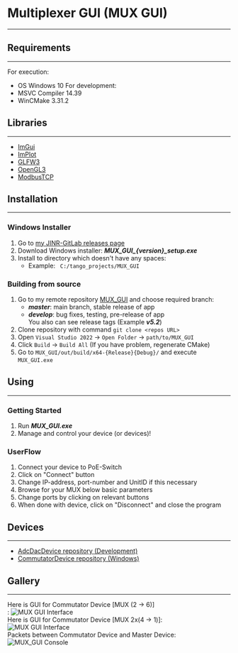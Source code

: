 # Multiplexer GUI (MUX GUI)
_________________________________________________________________________________

## Requirements
_________________________________________________________________________________________
For execution:
- OS Windows 10
For development:
- MSVC Compiler 14.39
- WinCMake 3.31.2

## Libraries
________________________________________________________________________________________
- [ImGui](https://github.com/ocornut/imgui)
- [ImPlot](https://github.com/epezent/implot)
- [GLFW3](https://www.glfw.org/)
- [OpenGL3](https://www.opengl.org/)
- [ModbusTCP](https://www.simplymodbus.ca/TCP.htm)

## Installation
_____________________________________________________________________________________________________
### Windows Installer
1. Go to [my JINR-GitLab releases page](https://git.jinr.ru/SanchezRIwork/MUX_GUI/-/releases)
2. Download Windows installer: ***MUX_GUI_{version}_setup.exe***
3. Install to directory which doesn't have any spaces:
   - Example: ``` C:/tango_projects/MUX_GUI```
### Building from source
1. Go to my remote repository [MUX_GUI](https://git.jinr.ru/SanchezRIwork/MUX_GUI/-/tree/master?ref_type=heads) and choose required branch:
   - ***master***: main branch, stable release of app
   - ***develop***: bug fixes, testing, pre-release of app <br>
   You also can see release tags (Example ***v5.2***)
2. Clone repository with command ```git clone <repos URL>```
3. Open ```Visual Studio 2022``` -> ```Open Folder``` -> ```path/to/MUX_GUI```
4. Click ```Build``` -> ```Build All``` (If you have problem, regenerate CMake)
5. Go to ```MUX_GUI/out/build/x64-{Release}{Debug}/``` and execute ```MUX_GUI.exe```

## Using
______________________________________________________________________________________________
### Getting Started
1. Run ***MUX_GUI.exe***
2. Manage and control your device (or devices)!
### UserFlow
1. Connect your device to PoE-Switch
2. Click on "Connect" button
3. Change IP-address, port-number and UnitID if this necessary
4. Browse for your MUX below basic parameters
5. Change ports by clicking on relevant buttons
6. When done with device, click on "Disconnect" and close the program

## Devices
______________________________________________________________________________________________
- [AdcDacDevice repository (Development)]()
- [CommutatorDevice repository (Windows)](https://git.jinr.ru/SanchezRIwork/CommutatorDevice)

## Gallery
______________________________________________________________________________________________
Here is GUI for Commutator Device [MUX (2 &rarr; 6)]<br>:
![MUX GUI Interface](../MUX_GUI/include/images/mux_gui_5.png "MUX GUI main Window")<br>
Here is GUI for Commutator Device [MUX 2x(4 &rarr; 1)]:<br>
![MUX GUI Interface](../MUX_GUI/include/images/mux_gui_6.png "MUX GUI main Window")<br>
Packets between Commutator Device and Master Device:<br>
![MUX_GUI Console](../MUX_GUI/include/images/packets_mux_gui.png "MUX GUI Console packets")<br>

